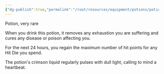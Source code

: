 ```yaml
---
{"dg-publish":true,"permalink":"/root/resources/equipment/potions/potion-of-vitality/"}
---
```


Potion, very rare 

When you drink this potion, it removes any exhaustion you are suffering and cures any disease or poison affecting you. 

For the next 24 hours, you regain the maximum number of hit points for any Hit Die you spend. 

The potion's crimson liquid regularly pulses with dull light, calling to mind a heartbeat.